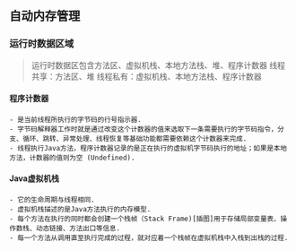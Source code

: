 ## 自动内存管理

### 运行时数据区域

> 运行时数据区包含方法区、虚拟机栈、本地方法栈、堆、程序计数器
> 线程共享：方法区、堆
> 线程私有：虚拟机栈、本地方法栈、程序计数器

#### 程序计数器

    - 是当前线程所执行的字节码的行号指示器.
    - 字节码解释器工作时就是通过改变这个计数器的值来选取下一条需要执行的字节码指令，分支、循环、跳转、异常处理、线程恢复等基础功能都需要依赖这个计数器来完成.
    - 线程执行Java方法，程序计数器记录的是正在执行的虚拟机字节码执行的地址；如果是本地方法，计数器的值则为空 (Undefined).

#### Java虚拟机栈

    - 它的生命周期与线程相同.
    - 虚拟机栈描述的是Java方法执行的内存模型.
    - 每个方法在执行的同时都会创建一个栈帧（Stack Frame)[插图]用于存储局部变量表、操作数栈、动态链接、方法出口等信息.
    - 每一个方法从调用直至执行完成的过程，就对应着一个栈帧在虚拟机栈中入栈到出栈的过程.


